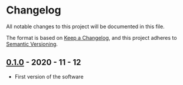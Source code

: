 # Changelog

All notable changes to this project will be documented in this file.

The format is based on [Keep a Changelog](https://keepachangelog.com/en/1.0.0/),
and this project adheres to [Semantic Versioning](https://semver.org/spec/v2.0.0.html).

## [0.1.0] - 2020 - 11 - 12

- First version of the software

[0.1.0]: https://gitlab.ethz.ch/exotic-matter/cw-beam/polarity-switcher/tree/v0.1.0
